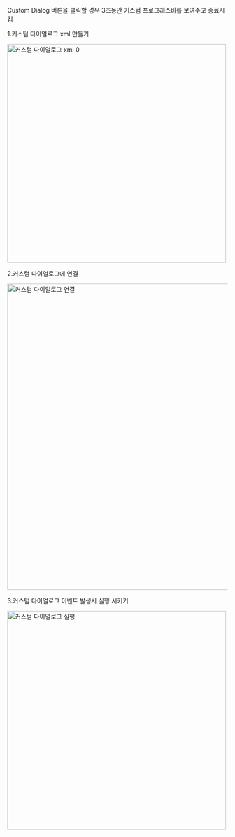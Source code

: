 Custom Dialog
버튼을 클릭할 경우 3초동안 커스텀 프로그래스바를 보여주고 종료시킴

1.커스텀 다이얼로그 xml 만들기

<img width="500" alt="커스텀 다이얼로그 xml 0" src="https://user-images.githubusercontent.com/28819051/139573530-e5f2838d-419f-499a-8187-dd77b87fef07.PNG">

2.커스텀 다이얼로그에 연결

<img width="700" alt="커스텀 다이얼로그 연결" src="https://user-images.githubusercontent.com/28819051/139573441-0fe0c0ef-ed1e-4cfc-8a19-5bd3934646ad.PNG">

3.커스텀 다이얼로그 이벤트 발생시 실행 시키기

<img width="500" alt="커스텀 다이얼로그 실행" src="https://user-images.githubusercontent.com/28819051/139573481-d7ac9336-8d5b-4fe0-8891-1623f5d76ec0.PNG">


